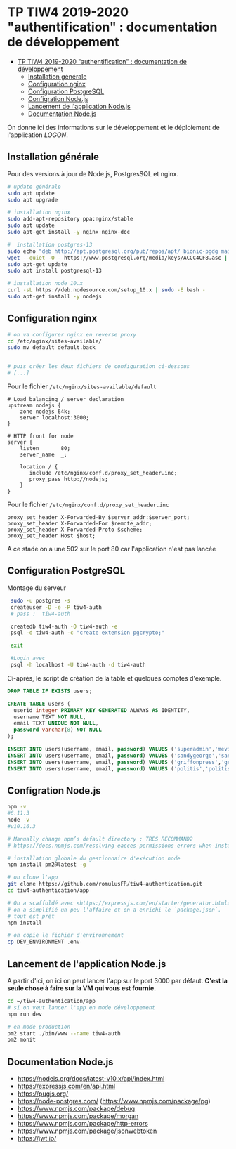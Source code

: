 TP TIW4 2019-2020 "authentification" : documentation de développement
=====================================================================

<!-- markdownlint-disable MD004-->
- [TP TIW4 2019-2020 "authentification" : documentation de développement](#tp-tiw4-2019-2020-authentification--documentation-de-développement)
  - [Installation générale](#installation-générale)
  - [Configuration nginx](#configuration-nginx)
  - [Configuration PostgreSQL](#configuration-postgresql)
  - [Configration Node.js](#configration-nodejs)
  - [Lancement de l'application Node.js](#lancement-de-lapplication-nodejs)
  - [Documentation Node.js](#documentation-nodejs)
<!-- markdownlint-enable MD004-->

On donne ici des informations sur le développement et le déploiement de l'application _LOGON_.

Installation générale
---------------------

Pour des versions à jour de Node.js, PostgresSQL et nginx.

```bash
# update générale
sudo apt update
sudo apt upgrade

# installation nginx
sudo add-apt-repository ppa:nginx/stable
sudo apt update
sudo apt-get install -y nginx nginx-doc

#  installation postgres-13
sudo echo "deb http://apt.postgresql.org/pub/repos/apt/ bionic-pgdg main" | sudo tee  /etc/apt/sources.list.d/pgdg.list > /dev/null
wget --quiet -O - https://www.postgresql.org/media/keys/ACCC4CF8.asc | sudo apt-key add -
sudo apt-get update
sudo apt install postgresql-13

# installation node 10.x
curl -sL https://deb.nodesource.com/setup_10.x | sudo -E bash -  
sudo apt-get install -y nodejs  
```

Configuration nginx
-------------------

```bash
# on va configurer nginx en reverse proxy
cd /etc/nginx/sites-available/
sudo mv default default.back


# puis créer les deux fichiers de configuration ci-dessous
# [...]
```

Pour le fichier `/etc/nginx/sites-available/default`

```nginx
# Load balancing / server declaration
upstream nodejs {
    zone nodejs 64k;
    server localhost:3000;
}

# HTTP front for node
server {
    listen       80;
    server_name  _;

    location / {
       include /etc/nginx/conf.d/proxy_set_header.inc;
       proxy_pass http://nodejs;
    }
}
```

Pour le fichier `/etc/nginx/conf.d/proxy_set_header.inc`

```nginx
proxy_set_header X-Forwarded-By $server_addr:$server_port;
proxy_set_header X-Forwarded-For $remote_addr;
proxy_set_header X-Forwarded-Proto $scheme;
proxy_set_header Host $host;
```

A ce stade on a une 502 sur le port 80 car l'application n'est pas lancée

Configuration PostgreSQL
------------------------

Montage du serveur

```bash
 sudo -u postgres -s
 createuser -D -e -P tiw4-auth
 # pass :  tiw4-auth

 createdb tiw4-auth -O tiw4-auth -e
 psql -d tiw4-auth -c "create extension pgcrypto;"

 exit

 #Login avec
 psql -h localhost -U tiw4-auth -d tiw4-auth
```

Ci-après, le script de création de la table et quelques comptes d'exemple.

```sql
DROP TABLE IF EXISTS users;

CREATE TABLE users (
  userid integer PRIMARY KEY GENERATED ALWAYS AS IDENTITY,
  username TEXT NOT NULL,
  email TEXT UNIQUE NOT NULL,
  password varchar(8) NOT NULL
);

INSERT INTO users(username, email, password) VALUES ('superadmin','mevin.kitnick@hotmail.com','iloveu');
INSERT INTO users(username, email, password) VALUES ('sandygeorge','sandy.george@hotmail.com','zuley03');
INSERT INTO users(username, email, password) VALUES ('griffonpress','griffonpress@gmail.com','Skylar7');
INSERT INTO users(username, email, password) VALUES ('politis','politis@hotmail.com','derby5');
```

Configration Node.js
--------------------

```bash
npm -v
#6.11.3
node -v
#v10.16.3

# Manually change npm’s default directory : TRES RECOMMAND2
# https://docs.npmjs.com/resolving-eacces-permissions-errors-when-installing-packages-globally

# installation globale du gestionnaire d'exécution node
npm install pm2@latest -g

# on clone l'app
git clone https://github.com/romulusFR/tiw4-authentication.git
cd tiw4-authentication/app

# On a scaffoldé avec <https://expressjs.com/en/starter/generator.html>
# on a simplifié un peu l'affaire et on a enrichi le `package.json`.
# tout est prêt
npm install

# on copie le fichier d'environnement
cp DEV_ENVIRONMENT .env
```

Lancement de l'application Node.js
----------------------------------

A partir d'ici, on ici on peut lancer l'app sur le port 3000 par défaut.
**C'est la seule chose à faire sur la VM qui vous est fournie.**

```bash
cd ~/tiw4-authentication/app
# si on veut lancer l'app en mode développement
npm run dev

# en mode production
pm2 start ./bin/www --name tiw4-auth
pm2 monit
```

Documentation Node.js
---------------------

- <https://nodejs.org/docs/latest-v10.x/api/index.html>
- <https://expressjs.com/en/api.html>
- <https://pugjs.org/>
- <https://node-postgres.com/> (<https://www.npmjs.com/package/pg>)
- <https://www.npmjs.com/package/debug>
- <https://www.npmjs.com/package/morgan>
- <https://www.npmjs.com/package/http-errors>
- <https://www.npmjs.com/package/jsonwebtoken>
- <https://jwt.io/>
